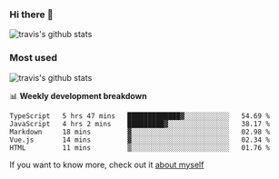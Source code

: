 ### Hi there 👋

<!--
**HondryTravis/HondryTravis** is a ✨ _special_ ✨ repository because its `README.md` (this file) appears on your GitHub profile.

Here are some ideas to get you started:

- 🔭 I’m currently working on ...
- 🌱 I’m currently learning ...
- 👯 I’m looking to collaborate on ...
- 🤔 I’m looking for help with ...
- 💬 Ask me about ...
- 📫 How to reach me: ...
- 😄 Pronouns: ...
- ⚡ Fun fact: ...
-->

![travis's github stats](https://github-readme-stats.vercel.app/api?username=HondryTravis&hide=stars)
### Most used
![travis's github stats](https://github-readme-stats.anuraghazra1.vercel.app/api/top-langs/?username=HondryTravis&layout=compact&hide_title=true)

📊 **Weekly development breakdown**

<!--START_SECTION:waka-->
```text
TypeScript   5 hrs 47 mins   █████████████▓░░░░░░░░░░░   54.69 % 
JavaScript   4 hrs 2 mins    █████████▓░░░░░░░░░░░░░░░   38.17 % 
Markdown     18 mins         ▓░░░░░░░░░░░░░░░░░░░░░░░░   02.98 % 
Vue.js       14 mins         ▓░░░░░░░░░░░░░░░░░░░░░░░░   02.34 % 
HTML         11 mins         ▒░░░░░░░░░░░░░░░░░░░░░░░░   01.76 % 
```
<!--END_SECTION:waka-->

If you want to know more, check out it [about myself](https://hondrytravis.github.io/)
